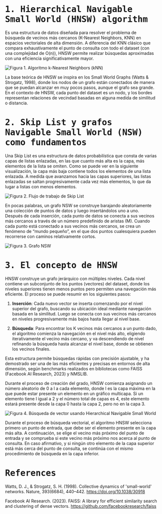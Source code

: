 # <samp>1. Hierarchical Navigable Small World (HNSW) algorithm<samp>
Es una estructura de datos diseñada para resolver el problema de búsqueda de 
vecinos más cercanos (K-Nearest Neighbors, KNN) en espacios vectoriales de 
alta dimensión. A diferencia del KNN clásico que compara exhaustivamente el 
punto de consulta con todo el dataset (con una complejidad de O(n)), HNSW 
permite realizar búsquedas aproximadas con una eficiencia significativamente 
mayor.

![Figura 1. Algoritmo k-Nearest Neighbors (kNN)](https://assets.zilliz.com/The_k_NN_algorithm_workflow_dffbf07072.png)

La base teórica de HNSW se inspira en los Small World Graphs (Watts & Strogatz, 
1998), donde los nodos de un grafo están conectados de manera que se puedan 
alcanzar en muy pocos pasos, aunque el grafo sea grande. En el contexto de HNSW, 
cada punto del dataset es un nodo, y los bordes representan relaciones de vecindad 
basadas en alguna medida de similitud o distancia.

# <samp>2. Skip List y grafos Navigable Small World (NSW) como fundamentos</samp>
Una Skip List es una estructura de datos probabilística que consta de varias capas 
de listas enlazadas, en las que cuanto más alta es la capa, más elementos de la 
lista se omiten. Como se puede ver en la siguiente visualización, la capa más baja 
contiene todos los elementos de una lista enlazada. A medida que avanzamos hacia las 
capas superiores, las listas enlazadas se saltan progresivamente cada vez más 
elementos, lo que da lugar a listas con menos elementos.

![Figura 2. Flujo de trabajo de Skip List](https://assets.zilliz.com/Skip_list_workflow_to_find_a_particular_element_a073ebd4b2.png)

En pocas palabras, un grafo NSW se construye barajando aleatoriamente una colección 
de puntos de datos y luego insertándolos uno a uno. Después de cada inserción, 
cada punto de datos se conecta a sus vecinos más cercanos a través de un número 
predefinido de aristas (M). Cuando cada punto está conectado a sus vecinos más 
cercanos, se crea un fenómeno de “mundo pequeño”, en el que dos puntos cualesquiera 
pueden recorrerse con caminos relativamente cortos.

![Figura 3. Grafo NSW](https://assets.zilliz.com/NSW_graph_creation_process_e70f9775ef.png)

# <samp>3. El concepto de HNSW</samp>

HNSW construye un grafo jerárquico con múltiples niveles. Cada nivel contiene un 
subconjunto de los puntos (vectores) del dataset, donde los niveles superiores 
tienen menos puntos pero permiten una navegación más eficiente. El proceso se 
puede resumir en los siguientes pasos:

1. **Inserción**: Cada nuevo vector se inserta comenzando por el nivel superior del 
grafo, buscando su ubicación ideal mediante navegación basada en la similitud. 
Luego se conecta con sus vecinos más cercanos en niveles progresivamente más 
bajos hasta llegar al nivel base.

2. **Búsqueda**: Para encontrar los K vecinos más cercanos a un punto dado, el 
algoritmo comienza la navegación en el nivel más alto, eligiendo iterativamente el 
vecino más cercano, y va descendiendo de nivel refinando la búsqueda hasta alcanzar 
el nivel base, donde se obtienen los vecinos finales.

Esta estructura permite búsquedas rápidas con precisión ajustable, y ha demostrado 
ser una de las más eficientes y precisas en entornos de alta dimensión, según 
benchmarks realizados en bibliotecas como FAISS (Facebook AI Research, 2023) y 
NMSLIB.

Durante el proceso de creación del grado, HNSW comienza asignando un número 
aleatorio de 0 a l a cada elemento, donde l es la capa máxima en la que puede 
estar presente un elemento en un gráfico multicapa. Si un elemento tiene l igual 
a 2 y el número total de capas es 4, este elemento estará presente desde la capa 
0 hasta la capa 2, pero no en la capa 3.

![Figura 4. Búsqueda de vector usando Hierarchical Navigable Small World](https://assets.zilliz.com/Vector_search_using_HNSW_algorithm_7fe2587026.png)

Durante el proceso de búsqueda vectorial, el algoritmo HNSW selecciona primero un 
punto de entrada, que debe ser el elemento presente en la capa más alta. A 
continuación, se elige el vecino más próximo del punto de entrada y se comprueba 
si este vecino más próximo nos acerca al punto de consulta. En caso afirmativo, y 
si ningún otro elemento de la capa superior está más cerca del punto de consulta, 
se continúa con el mismo procedimiento de búsqueda en la capa inferior.

# <samp>References</samp>
Watts, D. J., & Strogatz, S. H. (1998). Collective dynamics of 'small-world' 
networks. Nature, 393(6684), 440–442. https://doi.org/10.1038/30918

Facebook AI Research. (2023). FAISS: A library for efficient similarity search 
and clustering of dense vectors. https://github.com/facebookresearch/faiss
